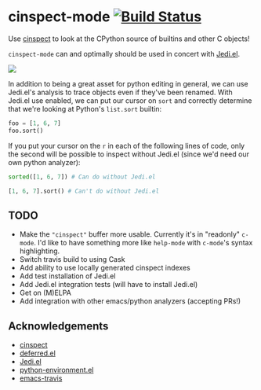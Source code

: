# cinspect-mode [![Build Status](https://travis-ci.org/inlinestyle/cinspect-mode.svg?branch=master)](https://travis-ci.org/inlinestyle/cinspect-mode)
Use [cinspect](https://github.com/punchagan/cinspect) to look at the CPython source of builtins and other C objects!

`cinspect-mode` can and optimally should be used in concert with [Jedi.el](http://tkf.github.io/emacs-jedi).

![](https://raw.github.com/inlinestyle/cinspect-mode/master/images/cinspect-startswith.png)

In addition to being a great asset for python editing in general, we can use Jedi.el's analysis to trace objects even if they've been renamed. With Jedi.el use enabled, we can put our cursor on `sort` and correctly determine that we're looking at Python's `list.sort` builtin:
```python
foo = [1, 6, 7]
foo.sort()
```
If you put your cursor on the `r` in each of the following lines of code, only the second will be possible to inspect without Jedi.el (since we'd need our own python analyzer):
```python
sorted([1, 6, 7]) # Can do without Jedi.el

[1, 6, 7].sort() # Can't do without Jedi.el
```

## TODO
 - Make the `"cinspect"` buffer more usable. Currently it's in "readonly" `c-mode`. I'd like to have something more like `help-mode` with `c-mode`'s syntax highlighting.
 - Switch travis build to using Cask
 - Add ability to use locally generated cinspect indexes
 - Add test installation of Jedi.el
 - Add Jedi.el integration tests (will have to install Jedi.el)
 - Get on (M)ELPA
 - Add integration with other emacs/python analyzers (accepting PRs!)

## Acknowledgements
 - [cinspect](https://github.com/punchagan/cinspect)
 - [deferred.el](https://github.com/kiwanami/emacs-deferred)
 - [Jedi.el](http://tkf.github.io/emacs-jedi)
 - [python-environment.el](https://github.com/tkf/emacs-python-environment)
 - [emacs-travis](https://github.com/rolandwalker/emacs-travis)
